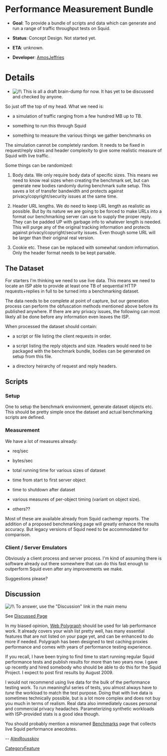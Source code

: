 # Performance Measurement Bundle

  - **Goal**: To provide a bundle of scripts and data which can generate
    and run a range of traffic throughput tests on Squid.

  - **Status**: Concept Design. Not started yet.

  - **ETA**: unknown.

  - **Developer**:
    [AmosJeffries](https://wiki.squid-cache.org/PerformanceMeasure/AmosJeffries#)

# Details

  - ![/\!\\](https://wiki.squid-cache.org/wiki/squidtheme/img/alert.png)
    This is all a draft brain-dump for now. It has yet to be discussed
    and checked by anyone.

So just off the top of my head. What we need is:

  - a simulation of traffic ranging from a few hundred MB up to TB.

  - something to run this through Squid

  - something to measure the various things we gather benchmarks on

The simulation cannot be completely random. It needs to be fixed in
request/reply sizes and header complexity to give some realistic measure
of Squid with live traffic.

Some things can be randomized:

1.  Body data. We only require body data of specific sizes. This means
    we need to know real sizes when creating the benchmark set, but can
    generate new bodies randomly during benchmark suite setup. This
    saves a lot of transfer bandwidth and protects against
    privacy/copyright/security issues at the same time.

2.  Header URL lengths. We do need to keep URL length as realistic as
    possible. But by its nature we are going to be forced to make URLs
    into a format our benchmarking server can use to supply the proper
    reply. They can be padded UP with garbage info to whatever length is
    needed. This will purge any of the original tracking information and
    protects against privacy/copyright/security issues. Even though some
    URL will be larger than their original real version.

3.  Cookie etc. These can be replaced with somewhat random information.
    Only the header format needs to be kept parsable.

## The Dataset

For starters I'm thinking we need to use live data. This means we need
to locate an ISP able to provide at least one TB of sequential HTTP
requests+replies in full to be turned into a benchmarking dataset.

The data needs to be complete at point of capture, but our generation
process can perform the obfuscation methods mentioned above before its
published anywhere. If there are any privacy issues, the following can
most likely all be done before any information even leaves the ISP.

When processed the dataset should contain:

  - a script or file listing the client requests in order.

  - a script listing the reply objects and size. Headers would need to
    be packaged with the benchmark bundle, bodies can be generated on
    setup from this file.

  - a directory heirarchy of request and reply headers.

## Scripts

### Setup

One to setup the benchmark environment, generate dataset objects etc.
This should be pretty simple once the dataset and actual benchmarking
scripts are defined.

### Measurement

We have a lot of measures already:

  - req/sec

  - bytes/sec

  - total running time for various sizes of dataset

  - time from start to first server object

  - time to shutdown after dataset

  - various measures of per-object timing (variant on object size).

  - others??

Most of these are available already from Squid cachemgr reports. The
addition of a proposed benchmarking page will greatly enhance the
results accuracy. But legacy versions of Squid need to be accommodated
for comparison.

### Client / Server Emulators

Obviously a client process and server process. I'm kind of assuming
there is software already out there somewhere that can do this fast
enough to outperform Squid even after any improvements we make.

Suggestions please?

## Discussion

![/\!\\](https://wiki.squid-cache.org/wiki/squidtheme/img/alert.png) To
answer, use the "Discussion" link in the main menu

See [Discussed
Page](https://wiki.squid-cache.org/PerformanceMeasure/PerformanceMeasure#)

In my biased opinion, [Web Polygraph](http://www.web-polygraph.org/)
should be used for lab performance work. It already covers your wish
list pretty well, has many essential features that are not listed on
your page yet, and can be enhanced to do more if needed. Polygraph has
been designed to test caching proxies performance and comes with years
of performance testing experience.

If you recall, I have been trying to find time to start running regular
Squid performance tests and publish results for more than two years now.
I gave up recently and hired somebody who should be able to do this for
the Squid Project. I expect to post first results by August 2009.

I would not recommend using live data for the bulk of the performance
testing work. To run meaningful series of tests, you almost always have
to *tune* the workload to match the test purpose. Doing that with live
data is sometimes technically possible, but is a lot more complex and
does not buy you much in terms of realism. Real data also immediately
causes personal and commercial privacy headaches. Parameterizing
synthetic workloads with ISP-provided stats is a good idea though.

You should probably mention a misnamed
[Benchmarks](https://wiki.squid-cache.org/PerformanceMeasure/KnowledgeBase/Benchmarks#)
page that collects live Squid performance anecdotes.

\--
[AlexRousskov](https://wiki.squid-cache.org/PerformanceMeasure/AlexRousskov#)

[CategoryFeature](https://wiki.squid-cache.org/PerformanceMeasure/CategoryFeature#)
